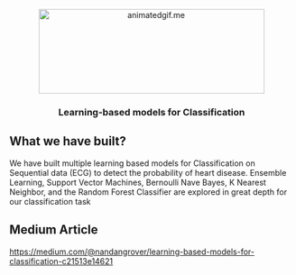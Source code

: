 <p align="center">
<img  alt="animatedgif.me" height="150px" width="400px" src="https://data-science-blog.com/wp-content/uploads/2017/12/ensemble-learning-header.png">
</p>

<h3 align="center">Learning-based models for Classification</h3>

## What we have built?
We have built multiple learning based models for Classification on Sequential data (ECG) to detect the probability of heart disease. Ensemble Learning, Support Vector Machines, Bernoulli Nave Bayes, K Nearest Neighbor, and the Random Forest Classifier are explored in great depth for our classification task

## Medium Article
https://medium.com/@nandangrover/learning-based-models-for-classification-c21513e14621
